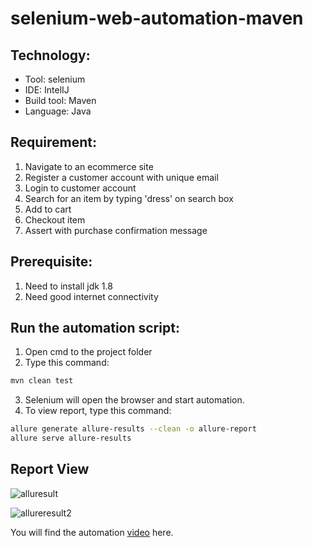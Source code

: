 # selenium-web-automation-maven

## Technology:
- Tool: selenium
- IDE: IntelIJ
- Build tool: Maven
- Language: Java

## Requirement:
1. Navigate to an ecommerce site
2. Register a customer account with unique email
3. Login to customer account
4. Search for an item by typing 'dress' on search box
5. Add to cart
6. Checkout item
7. Assert with purchase confirmation message

## Prerequisite:
1. Need to install jdk 1.8
2. Need good internet connectivity

## Run the automation script:
1. Open cmd to the project folder
2. Type this command:

```sh
mvn clean test
```
3. Selenium will open the browser and start automation.
4. To view report, type this command:
```sh
allure generate allure-results --clean -o allure-report
allure serve allure-results
```
## Report View
![alluresult](https://user-images.githubusercontent.com/48891202/85248067-9c037d80-b471-11ea-9df2-662cb4f93db7.png)

![allureresult2](https://user-images.githubusercontent.com/48891202/85248095-af164d80-b471-11ea-9c93-dbb4a6199b7b.png)

You will find the automation <a href="https://youtu.be/VzlgCcbHZWU" target="_blank">video</a> here.
